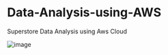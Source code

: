 # Data-Analysis-using-AWS
Superstore Data Analysis using Aws Cloud

![image](https://github.com/user-attachments/assets/0b5f8f8d-e811-4eef-b19d-ae5425ba331a)
